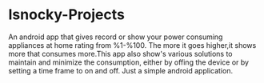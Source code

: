 # Isnocky-Projects
An android app that gives record or show your power consuming appliances at home rating from %1-%100. The  more it goes higher,it shows more that consumes more.This app also show's various solutions to maintain and minimize the consumption, either by offing the device or by setting a time frame to on and off. Just a simple android application.
